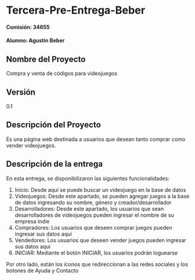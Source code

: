 # Tercera-Pre-Entrega-Beber
#### Comisión: 34655
#### Alumno: Agustín Beber

## Nombre del Proyecto
Compra y venta de códigos para videojuegos

## Versión
0.1

## Descripción del Proyecto
Es una página web destinada a usuarios que desean tanto comprar como vender videojuegos.

## Descripción de la entrega
En esta entrega, se disponibilizaron las siguientes funcionalidades:

1. Inicio: Desde aquí se puede buscar un videojuego en la base de datos
2. Videojuegos: Desde este apartado, se pueden agregar juegos a la base de datos ingresando su nombre, género y creador/desarrollador
3. Desarrolladores: Desde este apartado, los usuarios que sean desarrolladores de videojuegos pueden ingresar el nombre de su empresa indie
4. Compradores: Los usuarios que deseen comprar juegos pueden ingresar sus datos aquí
4. Vendedores: Los usuarios que deseen vender juegos pueden ingresar sus datos aquí
5. INICIAR: Mediante el botón INICIAR, los usuarios podrán loguearse

Por otro lado, están los íconos que redireccionan a las redes sociales y los botones de Ayuda y Contacto